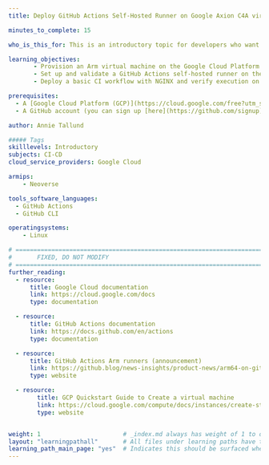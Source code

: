 ```yaml
---
title: Deploy GitHub Actions Self-Hosted Runner on Google Axion C4A virtual machine

minutes_to_complete: 15

who_is_this_for: This is an introductory topic for developers who want to deploy a GitHub Actions self-hosted runner on an Arm-based Google Axion C4A instance.

learning_objectives:
       - Provision an Arm virtual machine on the Google Cloud Platform using the C4A Google Axion instance family.
       - Set up and validate a GitHub Actions self-hosted runner on the Arm virtual machine.
       - Deploy a basic CI workflow with NGINX and verify execution on Arm infrastructure.

prerequisites:
  - A [Google Cloud Platform (GCP)](https://cloud.google.com/free?utm_source=google&hl=en) account with billing enabled
  - A GitHub account (you can sign up [here](https://github.com/signup))

author: Annie Tallund

##### Tags
skilllevels: Introductory
subjects: CI-CD
cloud_service_providers: Google Cloud

armips:
    - Neoverse

tools_software_languages:
  - GitHub Actions
  - GitHub CLI

operatingsystems:
    - Linux

# ================================================================================
#       FIXED, DO NOT MODIFY
# ================================================================================
further_reading:
  - resource:
      title: Google Cloud documentation
      link: https://cloud.google.com/docs
      type: documentation

  - resource:
      title: GitHub Actions documentation
      link: https://docs.github.com/en/actions
      type: documentation

  - resource:
      title: GitHub Actions Arm runners (announcement)
      link: https://github.blog/news-insights/product-news/arm64-on-github-actions-powering-faster-more-efficient-build-systems/
      type: website

  - resource:
        title: GCP Quickstart Guide to Create a virtual machine
        link: https://cloud.google.com/compute/docs/instances/create-start-instance
        type: website


weight: 1                       # _index.md always has weight of 1 to order correctly
layout: "learningpathall"       # All files under learning paths have this same wrapper
learning_path_main_page: "yes"  # Indicates this should be surfaced when looking for related content. Only set for _index.md of learning path content.
---
```

